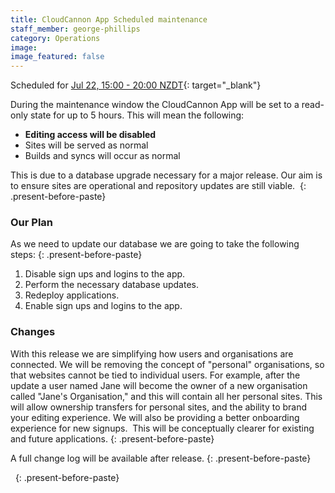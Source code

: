 ```yaml
---
title: CloudCannon App Scheduled maintenance
staff_member: george-phillips
category: Operations
image:
image_featured: false
---
```


Scheduled for [Jul 22, 15:00 - 20:00 NZDT](https://everytimezone.com/s/ba680b09){: target="_blank"}

During the maintenance window the CloudCannon App will be set to a read-only state for up to 5 hours. This will mean the following:

* **Editing access will be disabled**
* Sites will be served as normal
* Builds and syncs will occur as normal

This is due to a database upgrade necessary for a major release. Our aim is to ensure sites are operational and repository updates are still viable.&nbsp;
{: .present-before-paste}

### Our Plan

As we need to update our database we are going to take the following steps:
{: .present-before-paste}

1. Disable sign ups and logins to the app.
2. Perform the necessary database updates.
3. Redeploy applications.
4. Enable sign ups and logins to the app.

### Changes

With this release we are simplifying how users and organisations are connected. We will be removing the concept of "personal" organisations, so that websites cannot be tied to individual users. For example, after the update a user named Jane will become the owner of a new organisation called "Jane's Organisation," and this will contain all her personal sites. This will allow ownership transfers for personal sites, and the ability to brand your editing experience. We will also be providing a better onboarding experience for new signups.&nbsp; This will be conceptually clearer for existing and future applications.
{: .present-before-paste}

A full change log will be available after release.
{: .present-before-paste}

&nbsp;
{: .present-before-paste}